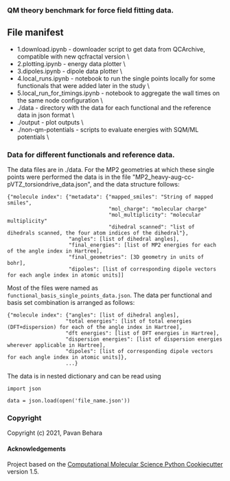 ### QM theory benchmark for force field fitting data.

File manifest
-------------
- 1.download.ipynb - downloader script to get data from QCArchive, compatible with new qcfractal version \
- 2.plotting.ipynb - energy data plotter \
- 3.dipoles.ipynb - dipole data plotter \
- 4.local_runs.ipynb - notebook to run the single points locally for some functionals that were added later in the study \
- 5.local_run_for_timings.ipynb - notebook to aggregate the wall times on the same node configuration \
- ./data - directory with the data for each functional and the reference data in json format \
- ./output - plot outputs \
- ./non-qm-potentials - scripts to evaluate energies with SQM/ML potentials \

### Data for different functionals and reference data.

The data files are in ./data. For the MP2 geometries at which these single points were performed the data is in the file "MP2_heavy-aug-cc-pVTZ_torsiondrive_data.json", and the data structure follows:

```
{"molecule index": {"metadata": {"mapped_smiles": "String of mapped smiles",
                                 "mol_charge": "molecular charge"
                                 "mol_multiplicity": "molecular multiplicity"
                                 "dihedral scanned": "list of dihedrals scanned, the four atom indices of the dihedral"},
                    "angles": [list of dihedral angles],
                    "final_energies": [list of MP2 energies for each of the angle index in Hartree],
                    "final_geometries": [3D geometry in units of bohr],
                    "dipoles": [list of corresponding dipole vectors for each angle index in atomic units]]
```

Most of the files were named as `functional_basis_single_points_data.json`. The data per functional and basis set combination is arranged as follows:

```
{"molecule index": {"angles": [list of dihedral angles],
                   "total energies": [list of total energies (DFT+dispersion) for each of the angle index in Hartree],
                   "dft energies": [list of DFT energies in Hartree],
                   "dispersion energies": [list of dispersion energies wherever applicable in Hartree],
                   "dipoles": [list of corresponding dipole vectors for each angle index in atomic units]},
                   ...}
```

The data is in nested dictionary and can be read using
```
import json

data = json.load(open('file_name.json'))
```


### Copyright

Copyright (c) 2021, Pavan Behara


#### Acknowledgements
 
Project based on the 
[Computational Molecular Science Python Cookiecutter](https://github.com/molssi/cookiecutter-cms) version 1.5.
